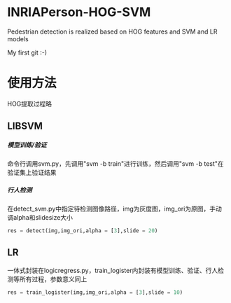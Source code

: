 # INRIAPerson-HOG-SVM
Pedestrian detection is realized based on HOG features and SVM and LR models

My first git :-)

# 使用方法
HOG提取过程略

## LIBSVM
##### 模型训练/验证
命令行调用svm.py，先调用"svm -b train"进行训练，然后调用"svm -b test"在验证集上验证结果

##### 行人检测
在detect_svm.py中指定待检测图像路径，img为灰度图，img_ori为原图，手动调alpha和slidesize大小
```python
res = detect(img,img_ori,alpha = [3],slide = 20)
```

## LR
一体式封装在logicregress.py，train_logister内封装有模型训练、验证、行人检测等所有过程，参数意义同上
```python
res = train_logister(img,img_ori,alpha = [3],slide = 10)
```

